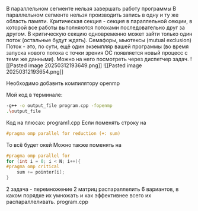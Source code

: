 В параллельном сегменте нельзя завершать работу программы
В параллельном сегменте нельзя производить запись в одну и ту же область памяти.
Критическая секция - секция в параллельной секции, в которой все работы выполняются потоками последовательно друг за другом. В критическую секцию одновременно может зайти только один поток (остальные будут ждать). Семафоры, мьютексы (mutual exclusion)
Поток - это, по сути, ещё один экземпляр вашей программы (во время запуска нового потока с точки зрения ОС появляется новый процесс с теми же данными). Можно на него посмотреть через диспетчер задач. 
![[Pasted image 20250312193649.png]]
![[Pasted image 20250312193654.png]]

Необходимо добавить компилятору openmp

Мой код в терминале:
```bash
-g++ -o output_file program.cpp -fopenmp
.\output_file
```
Код на плюсах:
program1.cpp
Если поменять строку на 
```cpp
#pragma omp parallel for reduction (+: sum)
```
То всё будет окей
Можно также поменять на 
```cpp
#pragma omp parallel for
for (int i = 0; i < N; i++){
#pragma omp critical
	sum += pointer[i];
}
```
2 задача - перемножение  2 матриц распараллелить
6 вариантов, в каком порядке их умножать и как эффективнее всего их распараллеливать.
program.cpp
